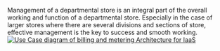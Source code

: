 Management of a departmental store is an integral part of the overall working and function of a departmental store. Especially in the case of larger stores where there are several divisions and sections of store, effective management is the key to success and smooth working.
<a href="https://www.researchgate.net/figure/Use-Case-diagram-of-billing-and-metering-Architecture-for-IaaS_fig2_275405719"><img src="https://www.researchgate.net/profile/Sukhpal-Singh-Gill/publication/275405719/figure/fig2/AS:668994340130842@1536512088827/Use-Case-diagram-of-billing-and-metering-Architecture-for-IaaS.png" alt="Use Case diagram of billing and metering Architecture for IaaS"/></a>
